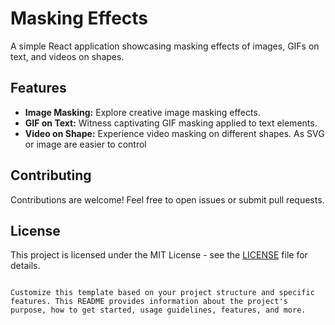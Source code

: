 # Masking Effects

A simple React application showcasing masking effects of images, GIFs on text, and videos on shapes.

## Features

- **Image Masking:** Explore creative image masking effects.
- **GIF on Text:** Witness captivating GIF masking applied to text elements.
- **Video on Shape:** Experience video masking on different shapes. As SVG or image are easier to control


## Contributing

Contributions are welcome! Feel free to open issues or submit pull requests.

## License

This project is licensed under the MIT License - see the [LICENSE](LICENSE) file for details.
```

Customize this template based on your project structure and specific features. This README provides information about the project's purpose, how to get started, usage guidelines, features, and more.
